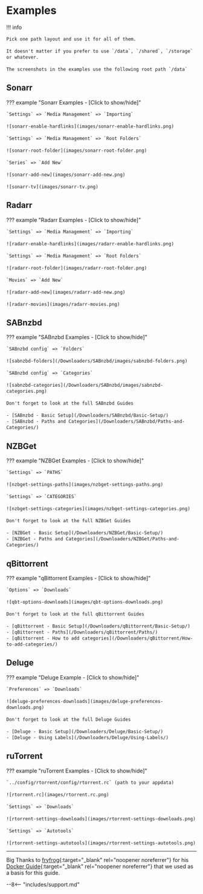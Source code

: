 # Examples

!!! info

    Pick one path layout and use it for all of them.

    It doesn't matter if you prefer to use `/data`, `/shared`, `/storage` or whatever.

    The screenshots in the examples use the following root path `/data`

## Sonarr

??? example "Sonarr Examples - [Click to show/hide]"

    `Settings` => `Media Management` => `Importing`

    ![sonarr-enable-hardlinks](images/sonarr-enable-hardlinks.png)

    `Settings` => `Media Management` => `Root Folders`

    ![sonarr-root-folder](images/sonarr-root-folder.png)

    `Series` => `Add New`

    ![sonarr-add-new](images/sonarr-add-new.png)

    ![sonarr-tv](images/sonarr-tv.png)

## Radarr

??? example "Radarr Examples - [Click to show/hide]"

    `Settings` => `Media Management` => `Importing`

    ![radarr-enable-hardlinks](images/radarr-enable-hardlinks.png)

    `Settings` => `Media Management` => `Root Folders`

    ![radarr-root-folder](images/radarr-root-folder.png)

    `Movies` => `Add New`

    ![radarr-add-new](images/radarr-add-new.png)

    ![radarr-movies](images/radarr-movies.png)

## SABnzbd

??? example "SABnzbd Examples - [Click to show/hide]"

    `SABnzbd config` => `Folders`

    ![sabnzbd-folders](/Downloaders/SABnzbd/images/sabnzbd-folders.png)

    `SABnzbd config` => `Categories`

    ![sabnzbd-categories](/Downloaders/SABnzbd/images/sabnzbd-categories.png)

    Don't forget to look at the full SABnzbd Guides

    - [SABnzbd - Basic Setup](/Downloaders/SABnzbd/Basic-Setup/)
    - [SABnzbd - Paths and Categories](/Downloaders/SABnzbd/Paths-and-Categories/)

## NZBGet

??? example "NZBGet Examples - [Click to show/hide]"

    `Settings` => `PATHS`

    ![nzbget-settings-paths](images/nzbget-settings-paths.png)

    `Settings` => `CATEGORIES`

    ![nzbget-settings-categories](images/nzbget-settings-categories.png)

    Don't forget to look at the full NZBGet Guides

    - [NZBGet - Basic Setup](/Downloaders/NZBGet/Basic-Setup/)
    - [NZBGet - Paths and Categories](/Downloaders/NZBGet/Paths-and-Categories/)

## qBittorrent

??? example "qBittorrent Examples - [Click to show/hide]"

    `Options` => `Downloads`

    ![qbt-options-downloads](images/qbt-options-downloads.png)

    Don't forget to look at the full qBittorrent Guides

    - [qBittorrent - Basic Setup](/Downloaders/qBittorrent/Basic-Setup/)
    - [qBittorrent - Paths](/Downloaders/qBittorrent/Paths/)
    - [qBittorrent - How to add categories](/Downloaders/qBittorrent/How-to-add-categories/)

## Deluge

??? example "Deluge Example - [Click to show/hide]"

    `Preferences` => `Downloads`

    ![deluge-preferences-downloads](images/deluge-preferences-downloads.png)

    Don't forget to look at the full Deluge Guides

    - [Deluge - Basic Setup](/Downloaders/Deluge/Basic-Setup/)
    - [Deluge - Using Labels](/Downloaders/Deluge/Using-Labels/)

## ruTorrent

??? example "ruTorrent Examples - [Click to show/hide]"

    `../config/rtorrent/config/rtorrent.rc` (path to your appdata)

    ![rtorrent.rc](images/rtorrent.rc.png)

    `Settings` => `Downloads`

    ![rtorrent-settings-downloads](images/rtorrent-settings-downloads.png)

    `Settings` => `Autotools`

    ![rtorrent-settings-autotools](images/rtorrent-settings-autotools.png)

---

Big Thanks to [fryfrog](https://github.com/fryfrog){:target="\_blank" rel="noopener noreferrer"} for his [Docker Guide](https://wiki.servarr.com/docker-guide){:target="\_blank" rel="noopener noreferrer"} that we used as a basis for this guide.

--8<-- "includes/support.md"
